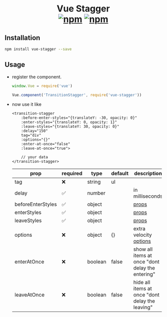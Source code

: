 <h1 align="center">
    Vue Stagger
    <br>
    <a href="https://www.npmjs.com/package/vue-stagger"><img src="https://img.shields.io/npm/v/vue-stagger.svg?style=for-the-badge" alt="npm" /></a> <a href="https://www.npmjs.com/package/vue-stagger"><img src="https://img.shields.io/npm/dt/vue-stagger.svg?style=for-the-badge" alt="npm" /></a>
</h1>

## Installation

```bash
npm install vue-stagger --save
```

## Usage

- register the component.

    ```js
    window.Vue = require('vue')

    Vue.component('TransitionStagger', require('vue-stagger'))
    ```

- now use it like
    ```vue
    <transition-stagger
        :before-enter-styles="{translateY: -30, opacity: 0}"
        :enter-styles="{translateY: 0, opacity: 1}"
        :leave-styles="{translateY: 30, opacity: 0}"
        :delay="150"
        tag="div"
        :options="{}"
        :enter-at-once="false"
        :leave-at-once="true">

        // your data
    </transition-stagger>
    ```

    |        prop       |      required      |   type  | default |                   description                    |
    |-------------------|--------------------|---------|---------|--------------------------------------------------|
    | tag               | :x:                | string  | ul      |                                                  |
    | delay             | :white_check_mark: | number  |         | in milliseconds                                  |
    | beforeEnterStyles | :white_check_mark: | object  |         | [props][velo]                                    |
    | enterStyles       | :white_check_mark: | object  |         | [props][velo]                                    |
    | leaveStyles       | :white_check_mark: | object  |         | [props][velo]                                    |
    | options           | :x:                | object  | {}      | extra velocity [options][opt]                    |
    | enterAtOnce       | :x:                | boolean | false   | show all items at once "dont delay the entering" |
    | leaveAtOnce       | :x:                | boolean | false   | hide all items at once "dont delay the leaving"  |

    [velo]: http://velocityjs.org/#cssSupport
    [opt]: http://velocityjs.org/
